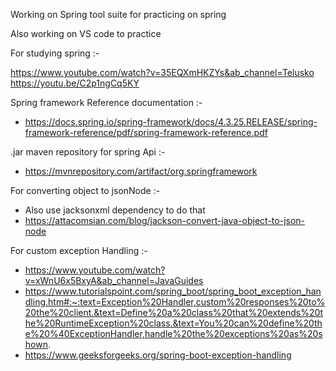 Working on Spring tool suite for practicing on spring 

Also working on VS code to practice 


For studying spring :- 

https://www.youtube.com/watch?v=35EQXmHKZYs&ab_channel=Telusko
https://youtu.be/C2p1ngCq5KY 


Spring framework Reference documentation :-

 - https://docs.spring.io/spring-framework/docs/4.3.25.RELEASE/spring-framework-reference/pdf/spring-framework-reference.pdf

.jar maven repository for spring Api :-

 - https://mvnrepository.com/artifact/org.springframework


For converting object to jsonNode :- 
 - Also use jacksonxml dependency to do that
 - https://attacomsian.com/blog/jackson-convert-java-object-to-json-node

 For custom exception Handling :-
 - https://www.youtube.com/watch?v=xWnU6x5BxyA&ab_channel=JavaGuides
 - https://www.tutorialspoint.com/spring_boot/spring_boot_exception_handling.htm#:~:text=Exception%20Handler,custom%20responses%20to%20the%20client.&text=Define%20a%20class%20that%20extends%20the%20RuntimeException%20class.&text=You%20can%20define%20the%20%40ExceptionHandler,handle%20the%20exceptions%20as%20shown.
 - https://www.geeksforgeeks.org/spring-boot-exception-handling